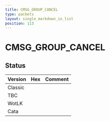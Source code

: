 ```yaml
---
title: CMSG_GROUP_CANCEL
type: packets
layout: single_markdown_in_list
position: 113
---
```


# CMSG_GROUP_CANCEL

## Status

Version | Hex | Comment
---------- | ---------- | ---------- 
Classic |  |  
TBC |  |  
WotLK |  |  
Cata |  |  
